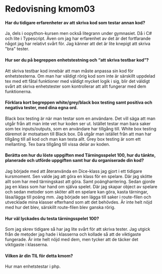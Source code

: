 ---
---
Redovisning kmom03
=========================

#### Har du tidigare erfarenheter av att skriva kod som testar annan kod?
Ja, dels i oopython-kursen men också litegrann under gymnasiet. Då i C# och lite i Typescript. Även om jag har erfarenhet av det är det
fortfarande något jag har relativt svårt för. Jag känner att det är lite knepigt att skriva "bra" tester.

#### Hur ser du på begreppen enhetstestning och “att skriva testbar kod”?
Att skriva testbar kod innebär att man måste anpassa sin kod för enhetstesterna. Om man har väldigt rörig kod som inte är särskillt uppdelad
tex med ett fåtal funktioner med väldigt mycket logik i sig, blir det väldigt svårt att skriva enhetstester som kontrollerar att allt fungerar med
dem funktionerna.

#### Förklara kort begreppen white/grey/black box testing samt positiva och negativa tester, med dina egna ord.
Black box testing är när man testar som en användare. Det vill säga att man utgår från att man inte vet hur koden ser ut. Istället testar 
man bara saker som tex inputs/outputs, som en användare har tillgång till. White box testing däremot är motsatsen till Black box. Då utgår man istället 
från att man har tillgång till all kod och man kan testa allt. Grey box testing är som ett mellanting. Tex bara tillgång till vissa delar av koden.

#### Berätta om hur du löste uppgiften med Tärningsspelet 100, hur du tänkte, planerade och utförde uppgiften samt hur du organiserade din kod?
Jag började med att återanvända en Dice-klass jag gjort i ett tidigare kursmoment. Sen valde jag att göra en klass för en spelare. Där jag skötte allt som har 
med tärningskast att göra. Samt poänghantering. Sedan gjorde jag en klass som har hand om själva spelet. Där jag skapar object av spelare och sedan metoder som
sköter allt en spelare kan göra, kasta tärningar, läsa/lägga till poäng mm. Jag började sen lägga till saker i route-filen och utvecklade mina klasser efterhand som att
det behövdes. Är inte helt nöjd med hur det blev, särskillt route-filen blev ganska rörig.

#### Hur väl lyckades du testa tärningsspelet 100?
Som jag skrev tidigare så har jag lite svårt för att skriva tester. Jag utgick från de metoder jag hade i klasserna och kollade så att de viktigaste fungerade.
Är inte helt nöjd med dem, men tycker att de täcker det viktigaste i klasserna.

#### Vilken är din TIL för detta kmom?
Hur man enhetstestar i php.
